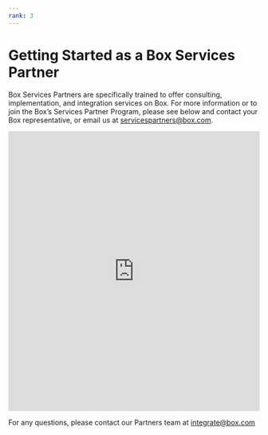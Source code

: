 ```yaml
---
rank: 3
---
```


# Getting Started as a Box Services Partner

Box Services Partners are specifically trained to offer consulting,
implementation, and integration services on Box. For more information or to
join the Box’s Services Partner Program, please see below and contact your Box
representative, or email us at [servicespartners@box.com][mail2].

<!-- markdownlint-disable line-length -->

<iframe 
    src="https://cloud.app.box.com/embed/s/h2t3xqb2dckd1dgk27pfoxyzmj051ff7" style="width: 100%;"
    height="560" 
    frameborder="0" 
    allowfullscreen="allowfullscreen"
    title="Getting Started As A Box Services Partner"
></iframe>

<!-- markdownlint-enable line-length -->

For any questions, please contact our Partners team at [integrate@box.com][mail]

[mail]: mailto:integrate@box.com
[mail2]: mailto:servicespartners@box.com
